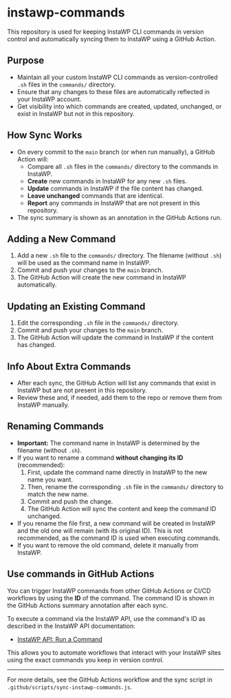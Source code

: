 # instawp-commands

This repository is used for keeping InstaWP CLI commands in version control and automatically syncing them to InstaWP using a GitHub Action.

## Purpose
- Maintain all your custom InstaWP CLI commands as version-controlled `.sh` files in the `commands/` directory.
- Ensure that any changes to these files are automatically reflected in your InstaWP account.
- Get visibility into which commands are created, updated, unchanged, or exist in InstaWP but not in this repository.

## How Sync Works
- On every commit to the `main` branch (or when run manually), a GitHub Action will:
  - Compare all `.sh` files in the `commands/` directory to the commands in InstaWP.
  - **Create** new commands in InstaWP for any new `.sh` files.
  - **Update** commands in InstaWP if the file content has changed.
  - **Leave unchanged** commands that are identical.
  - **Report** any commands in InstaWP that are not present in this repository.
- The sync summary is shown as an annotation in the GitHub Actions run.

## Adding a New Command
1. Add a new `.sh` file to the `commands/` directory. The filename (without `.sh`) will be used as the command name in InstaWP.
2. Commit and push your changes to the `main` branch.
3. The GitHub Action will create the new command in InstaWP automatically.

## Updating an Existing Command
1. Edit the corresponding `.sh` file in the `commands/` directory.
2. Commit and push your changes to the `main` branch.
3. The GitHub Action will update the command in InstaWP if the content has changed.

## Info About Extra Commands
- After each sync, the GitHub Action will list any commands that exist in InstaWP but are not present in this repository.
- Review these and, if needed, add them to the repo or remove them from InstaWP manually.

## Renaming Commands
- **Important:** The command name in InstaWP is determined by the filename (without `.sh`).
- If you want to rename a command **without changing its ID** (recommended):
  1. First, update the command name directly in InstaWP to the new name you want.
  2. Then, rename the corresponding `.sh` file in the `commands/` directory to match the new name.
  3. Commit and push the change.
  4. The GitHub Action will sync the content and keep the command ID unchanged.
- If you rename the file first, a new command will be created in InstaWP and the old one will remain (with its original ID). This is not recommended, as the command ID is used when executing commands.
- If you want to remove the old command, delete it manually from InstaWP.

## Use commands in GitHub Actions

You can trigger InstaWP commands from other GitHub Actions or CI/CD workflows by using the **ID** of the command. The command ID is shown in the GitHub Actions summary annotation after each sync.

To execute a command via the InstaWP API, use the command's ID as described in the InstaWP API documentation:

- [InstaWP API: Run a Command](https://documenter.getpostman.com/view/21495096/2s8YzUyhUf#73577fec-13ac-4696-a0a9-b3d34d9a9353)

This allows you to automate workflows that interact with your InstaWP sites using the exact commands you keep in version control.

---

For more details, see the GitHub Actions workflow and the sync script in `.github/scripts/sync-instawp-commands.js`.
